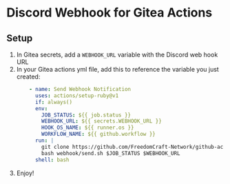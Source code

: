 # Discord Webhook for Gitea Actions
## Setup
1. In Gitea secrets, add a `WEBHOOK_URL` variable with the Discord web hook URL
1. In your Gitea actions yml file, add this to reference the variable you just created:
    ```yaml
        - name: Send Webhook Notification
          uses: actions/setup-ruby@v1
          if: always()
          env:
            JOB_STATUS: ${{ job.status }}
            WEBHOOK_URL: ${{ secrets.WEBHOOK_URL }}
            HOOK_OS_NAME: ${{ runner.os }}
            WORKFLOW_NAME: ${{ github.workflow }}
          run: |
            git clone https://github.com/FreedomCraft-Network/github-actions-discord-webhook.git gitea
            bash webhook/send.sh $JOB_STATUS $WEBHOOK_URL
          shell: bash
    ```
1. Enjoy!
